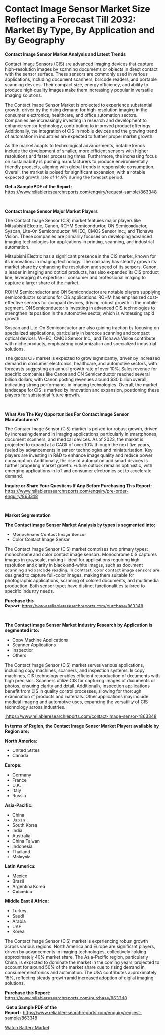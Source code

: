 <p><h1>Contact Image Sensor Market Size Reflecting a Forecast Till 2032: Market By Type, By Application and By Geography</h1></p><p><strong>Contact Image Sensor Market Analysis and Latest Trends</strong></p>
<p><p>Contact Image Sensors (CIS) are advanced imaging devices that capture high-resolution images by scanning documents or objects in direct contact with the sensor surface. These sensors are commonly used in various applications, including document scanners, barcode readers, and portable scanning devices. Their compact size, energy efficiency, and ability to produce high-quality images make them increasingly popular in versatile imaging solutions.</p><p>The Contact Image Sensor Market is projected to experience substantial growth, driven by the rising demand for high-resolution imaging in the consumer electronics, healthcare, and office automation sectors. Companies are increasingly investing in research and development to enhance sensor technology, contributing to improved product offerings. Additionally, the integration of CIS in mobile devices and the growing trend of automation in industries are expected to further propel market growth.</p><p>As the market adapts to technological advancements, notable trends include the development of smaller, more efficient sensors with higher resolutions and faster processing times. Furthermore, the increasing focus on sustainability is pushing manufacturers to produce environmentally friendly products, aligning with global trends in responsible consumption. Overall, the market is poised for significant expansion, with a notable expected growth rate of 14.9% during the forecast period.</p></p>
<p><strong>Get a Sample PDF of the Report:&nbsp;</strong> <a href="https://www.reliableresearchreports.com/enquiry/request-sample/863348?utm_campaign=3349&utm_medium=2&utm_source=Github&utm_content=ia&utm_term=06042025&utm_id=contact-image-sensor">https://www.reliableresearchreports.com/enquiry/request-sample/863348</a></p>
<p>&nbsp;</p>
<p><strong>Contact Image Sensor Major Market Players</strong></p>
<p><p>The Contact Image Sensor (CIS) market features major players like Mitsubishi Electric, Canon, ROHM Semiconductor, ON Semiconductor, Syscan, Lite-On Semiconductor, WHEC, CMOS Sensor Inc., and Tichawa Vision. These companies are primarily focused on developing advanced imaging technologies for applications in printing, scanning, and industrial automation.</p><p>Mitsubishi Electric has a significant presence in the CIS market, known for its innovations in imaging technology. The company has steadily grown its market share by enhancing the resolution and speed of its sensors. Canon, a leader in imaging and optical products, has also expanded its CIS product line, leveraging its expertise in consumer and professional imaging to capture a larger share of the market.</p><p>ROHM Semiconductor and ON Semiconductor are notable players supplying semiconductor solutions for CIS applications. ROHM has emphasized cost-effective sensors for compact devices, driving robust growth in the mobile segment. ON Semiconductor is investing in advanced CIS technologies to strengthen its position in the automotive sector, which is witnessing rapid growth.</p><p>Syscan and Lite-On Semiconductor are also gaining traction by focusing on specialized applications, particularly in barcode scanning and compact optical devices. WHEC, CMOS Sensor Inc., and Tichawa Vision contribute with niche products, emphasizing customization and specialized industrial solutions.</p><p>The global CIS market is expected to grow significantly, driven by increased demand in consumer electronics, healthcare, and automotive sectors, with forecasts suggesting an annual growth rate of over 10%. Sales revenue for specific companies like Canon and ON Semiconductor reached several billion dollars, with Canon posting revenues around $30 billion overall, indicating strong performance in imaging technologies. Overall, the market landscape for CIS is marked by innovation and expansion, positioning these players for substantial future growth.</p></p>
<p>&nbsp;</p>
<p><strong>What Are The Key Opportunities For Contact Image Sensor Manufacturers?</strong></p>
<p><p>The Contact Image Sensor (CIS) market is poised for robust growth, driven by increasing demand in imaging applications, particularly in smartphones, document scanners, and medical devices. As of 2023, the market is projected to expand at a CAGR of over 10% through the next five years, fueled by advancements in sensor technologies and miniaturization. Key players are investing in R&D to enhance image quality and reduce power consumption. Additionally, the rise of automation and smart devices is further propelling market growth. Future outlook remains optimistic, with emerging applications in IoT and consumer electronics set to accelerate demand.</p></p>
<p><strong>Inquire or Share Your Questions If Any Before Purchasing This Report:</strong> <a href="https://www.reliableresearchreports.com/enquiry/pre-order-enquiry/863348?utm_campaign=3349&utm_medium=2&utm_source=Github&utm_content=ia&utm_term=06042025&utm_id=contact-image-sensor">https://www.reliableresearchreports.com/enquiry/pre-order-enquiry/863348</a></p>
<p>&nbsp;</p>
<p><strong>Market Segmentation</strong></p>
<p><strong>The Contact Image Sensor Market Analysis by types is segmented into:</strong></p>
<p><ul><li>Monochrome Contact Image Sensor</li><li>Color Contact Image Sensor</li></ul></p>
<p><p>The Contact Image Sensor (CIS) market comprises two primary types: monochrome and color contact image sensors. Monochrome CIS captures images in grayscale, making it ideal for applications requiring high resolution and clarity in black-and-white images, such as document scanning and barcode reading. In contrast, color contact image sensors are designed to capture full-color images, making them suitable for photographic applications, scanning of colored documents, and multimedia production. Both sensor types have distinct functionalities tailored to specific industry needs.</p></p>
<p><strong>Purchase this Report:&nbsp;</strong><a href="https://www.reliableresearchreports.com/purchase/863348?utm_campaign=3349&utm_medium=2&utm_source=Github&utm_content=ia&utm_term=06042025&utm_id=contact-image-sensor">https://www.reliableresearchreports.com/purchase/863348</a></p>
<p>&nbsp;</p>
<p><strong>The Contact Image Sensor Market Industry Research by Application is segmented into:</strong></p>
<p><ul><li>Copy Machine Applications</li><li>Scanner Applications</li><li>Inspection</li><li>Others</li></ul></p>
<p><p>The Contact Image Sensor (CIS) market serves various applications, including copy machines, scanners, and inspection systems. In copy machines, CIS technology enables efficient reproduction of documents with high precision. Scanners utilize CIS for capturing images of documents or photos, ensuring clarity and detail. Additionally, inspection applications benefit from CIS in quality control processes, allowing for thorough examination of products and materials. Other applications may include medical imaging and automotive uses, expanding the versatility of CIS technology across industries.</p></p>
<p><a href="https://www.reliableresearchreports.com/contact-image-sensor-r863348?utm_campaign=3349&utm_medium=2&utm_source=Github&utm_content=ia&utm_term=06042025&utm_id=contact-image-sensor">&nbsp;https://www.reliableresearchreports.com/contact-image-sensor-r863348</a></p>
<p><strong>In terms of Region, the Contact Image Sensor Market Players available by Region are:</strong></p>
<p>
    <p> <strong> North America: </strong>
        <ul>
            <li>United States</li>
            <li>Canada</li>
        </ul>
        </p> 
    <p> <strong> Europe: </strong>
        <ul>
            <li>Germany</li>
            <li>France</li>
            <li>U.K.</li>
            <li>Italy</li>
            <li>Russia</li>
        </ul>
        </p> 
    <p> <strong> Asia-Pacific: </strong>
        <ul>
            <li>China</li>
            <li>Japan</li>
            <li>South Korea</li>
            <li>India</li>
            <li>Australia</li>
            <li>China Taiwan</li>
            <li>Indonesia</li>
            <li>Thailand</li>
            <li>Malaysia</li>
        </ul>
        </p> 
    <p> <strong> Latin America: </strong>
        <ul>
            <li>Mexico</li>
            <li>Brazil</li>
            <li>Argentina Korea</li>
            <li>Colombia</li>
        </ul>
        </p> 
    <p> <strong> Middle East & Africa: </strong>
        <ul>
            <li>Turkey</li>
            <li>Saudi</li>
            <li>Arabia</li>
            <li>UAE</li>
            <li>Korea</li>
        </ul>
    </p>
    </p>
<p><p>The Contact Image Sensor (CIS) market is experiencing robust growth across various regions. North America and Europe are significant players, driven by advancements in imaging technologies, collectively holding approximately 40% market share. The Asia-Pacific region, particularly China, is expected to dominate the market in the coming years, projected to account for around 50% of the market share due to rising demand in consumer electronics and automation. The USA contributes approximately 15%, reflecting steady growth amid increased adoption of digital imaging solutions.</p></p>
<p><strong>Purchase this Report: </strong><a href="https://www.reliableresearchreports.com/purchase/863348?utm_campaign=3349&utm_medium=2&utm_source=Github&utm_content=ia&utm_term=06042025&utm_id=contact-image-sensor">https://www.reliableresearchreports.com/purchase/863348</a></p>
<p>&nbsp;<strong>Get a Sample PDF of the Report:&nbsp;&nbsp;</strong><a href="https://www.reliableresearchreports.com/enquiry/request-sample/863348?utm_campaign=3349&utm_medium=2&utm_source=Github&utm_content=ia&utm_term=06042025&utm_id=contact-image-sensor">https://www.reliableresearchreports.com/enquiry/request-sample/863348</a></p>
<p><strong></strong></p>
<p><p><a href="https://github.com/cachaskluwe/Market-Research-Report-List-1/blob/main/watch-battery-market.md?utm_campaign=3349&utm_medium=2&utm_source=Github&utm_content=ia&utm_term=06042025&utm_id=contact-image-sensor">Watch Battery Market</a></p></p>